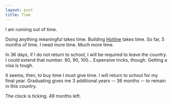```yaml
---
layout: post
title: Time
---
```


I am running out of time.

Doing anything meaningful takes time. Building [Hotline](www.hellohotline.com) takes time. So far, 5 months of time. I need more time. Much more time.

In 36 days, if I do not return to school, I will be required to leave the country. I could extend that number. 80, 90, 100... Expensive tricks, though. Getting a visa is tough.

It seems, then, to buy time I must give time. I will return to school for my final year. Graduating gives me 3 additional years -- 36 months -- to remain in this country.

The clock is ticking. 49 months left.